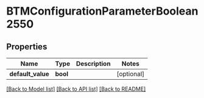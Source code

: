 # BTMConfigurationParameterBoolean2550

## Properties
Name | Type | Description | Notes
------------ | ------------- | ------------- | -------------
**default_value** | **bool** |  | [optional] 

[[Back to Model list]](../README.md#documentation-for-models) [[Back to API list]](../README.md#documentation-for-api-endpoints) [[Back to README]](../README.md)


